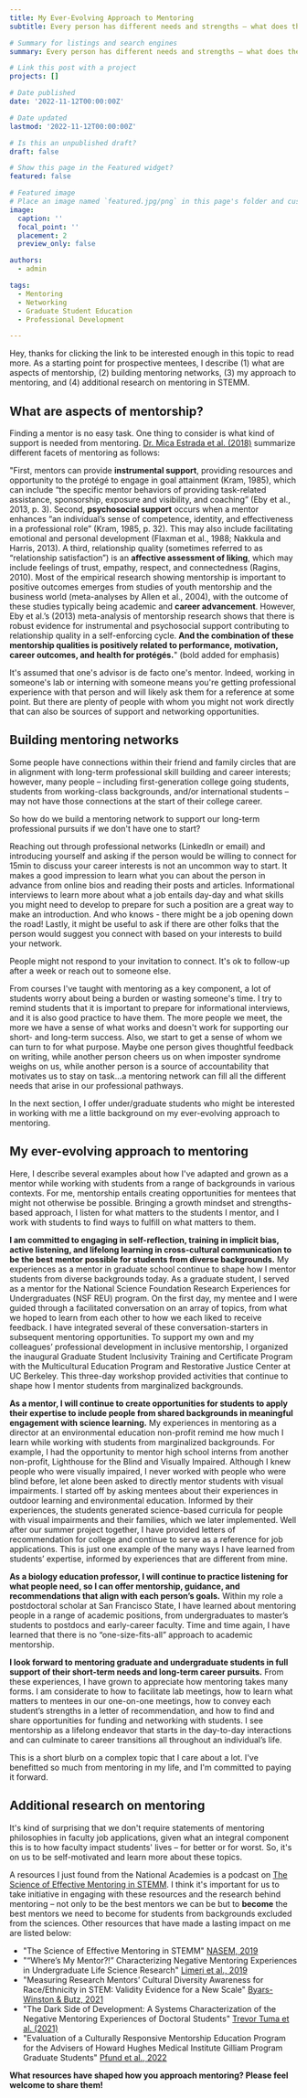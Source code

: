 ```yaml
---
title: My Ever-Evolving Approach to Mentoring
subtitle: Every person has different needs and strengths – what does the research say and how might we apply it to foster constructive mentoring experiences?

# Summary for listings and search engines
summary: Every person has different needs and strengths – what does the research say and how might we apply it to foster constructive mentoring experiences?

# Link this post with a project
projects: []

# Date published
date: '2022-11-12T00:00:00Z'

# Date updated
lastmod: '2022-11-12T00:00:00Z'

# Is this an unpublished draft?
draft: false

# Show this page in the Featured widget?
featured: false

# Featured image
# Place an image named `featured.jpg/png` in this page's folder and customize its options here.
image:
  caption: ''
  focal_point: ''
  placement: 2
  preview_only: false

authors:
  - admin

tags:
  - Mentoring
  - Networking
  - Graduate Student Education
  - Professional Development

---
```

Hey, thanks for clicking the link to be interested enough in this topic to read more. As a starting point for prospective mentees, I describe (1) what are aspects of mentorship, (2) building mentoring networks, (3) my approach to mentoring, and (4) additional research on mentoring in STEMM.

## What are aspects of mentorship?

Finding a mentor is no easy task. One thing to consider is what kind of support is needed from mentoring. [Dr. Mica Estrada et al. (2018)](https://www.lifescied.org/doi/full/10.1187/cbe.17-04-0066) summarize different facets of mentoring as follows:

"First, mentors can provide **instrumental support**, providing resources and opportunity to the protégé to engage in goal attainment (Kram, 1985), which can include “the specific mentor behaviors of providing task-related assistance, sponsorship, exposure and visibility, and coaching” (Eby et al., 2013, p. 3). Second, **psychosocial support** occurs when a mentor enhances “an individual’s sense of competence, identity, and effectiveness in a professional role” (Kram, 1985, p. 32). This may also include facilitating emotional and personal development (Flaxman et al., 1988; Nakkula and Harris, 2013). A third, relationship quality (sometimes referred to as “relationship satisfaction”) is an **affective assessment of liking**, which may include feelings of trust, empathy, respect, and connectedness (Ragins, 2010). Most of the empirical research showing mentorship is important to positive outcomes emerges from studies of youth mentorship and the business world (meta-analyses by Allen et al., 2004), with the outcome of these studies typically being academic and **career advancement**. However, Eby et al.’s (2013) meta-analysis of mentorship research shows that there is robust evidence for instrumental and psychosocial support contributing to relationship quality in a self-enforcing cycle. **And the combination of these mentorship qualities is positively related to performance, motivation, career outcomes, and health for protégés.**" (bold added for emphasis)

It's assumed that one's advisor is de facto one's mentor. Indeed, working in someone's lab or interning with someone means you're getting professional experience with that person and will likely ask them for a reference at some point. But there are plenty of people with whom you might not work directly that can also be sources of support and networking opportunities.

## Building mentoring networks

Some people have connections within their friend and family circles that are in alignment with long-term professional skill building and career interests; however, many people – including first-generation college going students, students from working-class backgrounds, and/or international students – may not have those connections at the start of their college career. 

So how do we build a mentoring network to support our long-term professional pursuits if we don't have one to start?

Reaching out through professional networks (LinkedIn or email) and introducing yourself and asking if the person would be willing to connect for 15min to discuss your career interests is not an uncommon way to start. It makes a good impression to learn what you can about the person in advance from online bios and reading their posts and articles. Informational interviews to learn more about what a job entails day-day and what skills you might need to develop to prepare for such a position are a great way to make an introduction. And who knows - there might be a job opening down the road! Lastly, it might be useful to ask if there are other folks that the person would suggest you connect with based on your interests to build your network. 

People might not respond to your invitation to connect. It's ok to follow-up after a week or reach out to someone else.

From courses I've taught with mentoring as a key component, a lot of students worry about being a burden or wasting someone's time. I try to remind students that it is important to prepare for informational interviews, and it is also good practice to have them. The more people we meet, the more we have a sense of what works and doesn't work for supporting our short- and long-term success. Also, we start to get a sense of whom we can turn to for what purpose. Maybe one person gives thoughtful feedback on writing, while another person cheers us on when imposter syndrome weighs on us, while another person is a source of accountability that motivates us to stay on task...a mentoring network can fill all the different needs that arise in our professional pathways.

In the next section, I offer under/graduate students who might be interested in working with me a little background on my ever-evolving approach to mentoring.

## My ever-evolving approach to mentoring

Here, I describe several examples about how I've adapted and grown as a mentor while working with students from a range of backgrounds in various contexts. For me, mentorship entails creating opportunities for mentees that might not otherwise be possible. Bringing a growth mindset and strengths-based approach, I listen for what matters to the students I mentor, and I work with students to find ways to fulfill on what matters to them. 

**I am committed to engaging in self-reflection, training in implicit bias, active listening, and lifelong learning in cross-cultural communication to be the best mentor possible for students from diverse backgrounds.** My experiences as a mentor in graduate school continue to shape how I mentor students from diverse backgrounds today. As a graduate student, I served as a mentor for the National Science Foundation Research Experiences for Undergraduates (NSF REU) program. On the first day, my mentee and I were guided through a facilitated conversation on an array of topics, from what we hoped to learn from each other to how we each liked to receive feedback. I have integrated several of these conversation-starters in subsequent mentoring opportunities. To support my own and my colleagues’ professional development in inclusive mentorship, I organized the inaugural Graduate Student Inclusivity Training and Certificate Program with the Multicultural Education Program and Restorative Justice Center at UC Berkeley. This three-day workshop provided activities that continue to shape how I mentor students from marginalized backgrounds. 

**As a mentor, I will continue to create opportunities for students to apply their expertise to include people from shared backgrounds in meaningful engagement with science learning.** My experiences in mentoring as a director at an environmental education non-profit remind me how much I learn while working with students from marginalized backgrounds. For example, I had the opportunity to mentor high school interns from another non-profit, Lighthouse for the Blind and Visually Impaired. Although I knew people who were visually impaired, I never worked with people who were blind before, let alone been asked to directly mentor students with visual impairments. I started off by asking mentees about their experiences in outdoor learning and environmental education. Informed by their experiences, the students generated science-based curricula for people with visual impairments and their families, which we later implemented. Well after our summer project together, I have provided letters of recommendation for college and continue to serve as a reference for job applications. This is just one example of the many ways I have learned from students’ expertise, informed by experiences that are different from mine. 

**As a biology education professor, I will continue to practice listening for what people need, so I can offer mentorship, guidance, and recommendations that align with each person’s goals.** Within my role a postdoctoral scholar at San Francisco State, I have learned about mentoring people in a range of academic positions, from undergraduates to master’s students to postdocs and early-career faculty. Time and time again, I have learned that there is no “one-size-fits-all” approach to academic mentorship. 

**I look forward to mentoring graduate and undergraduate students in full support of their short-term needs and long-term career pursuits.** From these experiences, I have grown to appreciate how mentoring takes many forms. I am considerate to how to facilitate lab meetings, how to learn what matters to mentees in our one-on-one meetings, how to convey each student’s strengths in a letter of recommendation, and how to find and share opportunities for funding and networking with students. I see mentorship as a lifelong endeavor that starts in the day-to-day interactions and can culminate to career transitions all throughout an individual’s life.

This is a short blurb on a complex topic that I care about a lot. I've benefitted so much from mentoring in my life, and I'm committed to paying it forward. 

## Additional research on mentoring

It's kind of surprising that we don't require statements of mentoring philosophies in faculty job applications, given what an integral component this is to how faculty impact students' lives – for better or for worst. So, it's on us to be self-motivated and learn more about these topics.

A resources I just found from the National Academies is a podcast on [The Science of Effective Mentoring in STEMM](https://www.nationalacademies.org/our-work/the-science-of-effective-mentoring-in-stemm). I think it's important for us to take initiative in engaging with these resources and the research behind mentoring – not only to be the best mentors we can be but to **become** the best mentors we need to become for students from backgrounds excluded from the sciences. Other resources that have made a lasting impact on me are listed below:

- "The Science of Effective Mentoring in STEMM" [NASEM, 2019](https://nap.nationalacademies.org/catalog/25568/the-science-of-effective-mentorship-in-stemm)
- "“Where’s My Mentor?!” Characterizing Negative Mentoring Experiences in Undergraduate Life Science Research" [Limeri et al., 2019](https://www.lifescied.org/doi/10.1187/cbe.19-02-0036)
- "Measuring Research Mentors’ Cultural Diversity Awareness for Race/Ethnicity in STEM: Validity Evidence for a New Scale" [Byars-Winston & Butz, 2021](https://www.lifescied.org/doi/10.1187/cbe.19-06-0127)
- "The Dark Side of Development: A Systems Characterization of the Negative Mentoring Experiences of Doctoral Students" [Trevor Tuma et al. (2021)](https://www.lifescied.org/doi/10.1187/cbe.20-10-0231)
- "Evaluation of a Culturally Responsive Mentorship Education Program for the Advisers of Howard Hughes Medical Institute Gilliam Program Graduate Students" [Pfund et al., 2022](https://www.lifescied.org/doi/full/10.1187/cbe.21-11-0321)

**What resources have shaped how you approach mentoring? Please feel welcome to share them!**


